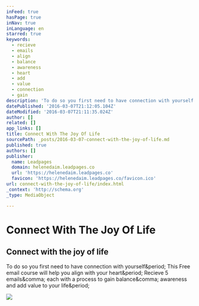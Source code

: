 ```yaml
---
inFeed: true
hasPage: true
inNav: true
inLanguage: en
starred: true
keywords:
  - recieve
  - emails
  - align
  - balance
  - awareness
  - heart
  - add
  - value
  - connection
  - gain
description: 'To do so you first need to have connection with yourself. This Free email course will help you align with your heart. Recieve 5 emails, each with a process to gain balance, awareness and add value to your life.'
datePublished: '2016-03-07T21:12:05.104Z'
dateModified: '2016-03-07T21:11:35.024Z'
author: []
related: []
app_links: []
title: Connect With The Joy Of Life
sourcePath: _posts/2016-03-07-connect-with-the-joy-of-life.md
published: true
authors: []
publisher:
  name: Leadpages
  domain: helenedaim.leadpages.co
  url: 'https://helenedaim.leadpages.co'
  favicon: 'https://helenedaim.leadpages.co/favicon.ico'
url: connect-with-the-joy-of-life/index.html
_context: 'http://schema.org'
_type: MediaObject

---
```

# Connect With The Joy Of Life

<article style=""><h1>Connect with the joy of life</h1><p>To do so you first need to have connection with yourself&amp;period; This Free email course will help you align with your heart&amp;period; Recieve 5 emails&amp;comma; each with a process to gain balance&amp;comma; awareness and add value to your life&amp;period;</p><img src="https://lh3.googleusercontent.com/zfjod0rRRrqqIVCsHjGVeDqEkfItD6LYEhzR3Tk2AXD37QUpAQ0gKGJ8q-U0vwAwAtXCa1ImiBKt3HpxXJ1ahT0=s0" /></article>